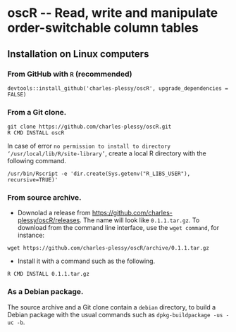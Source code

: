 oscR -- Read, write and manipulate order-switchable column tables
=================================================================

Installation on Linux computers
-------------------------------

### From GitHub with `R` (recommended)

```
devtools::install_github('charles-plessy/oscR', upgrade_dependencies = FALSE)
```


### From a Git clone.

```
git clone https://github.com/charles-plessy/oscR.git
R CMD INSTALL oscR
```

In case of error `no permission to install to directory
‘/usr/local/lib/R/site-library’`, create a local R directory with the following
command.

```
/usr/bin/Rscript -e 'dir.create(Sys.getenv("R_LIBS_USER"), recursive=TRUE)'
````


### From source archive.

 * Downolad a release from <https://github.com/charles-plessy/oscR/releases>.
   The name will look like `0.1.1.tar.gz`.  To download from the command line
   interface, use the `wget command`, for instance:

```
wget https://github.com/charles-plessy/oscR/archive/0.1.1.tar.gz
```

 * Install it with a command such as the following.

```
R CMD INSTALL 0.1.1.tar.gz
```


### As a Debian package.

The source archive and a Git clone contain a `debian` directory, to build a
Debian package with the usual commands such as `dpkg-buildpackage -us -uc -b`.
